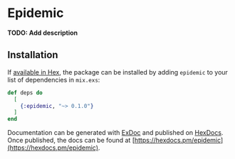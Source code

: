 # Epidemic

**TODO: Add description**

## Installation

If [available in Hex](https://hex.pm/docs/publish), the package can be installed
by adding `epidemic` to your list of dependencies in `mix.exs`:

```elixir
def deps do
  [
    {:epidemic, "~> 0.1.0"}
  ]
end
```

Documentation can be generated with [ExDoc](https://github.com/elixir-lang/ex_doc)
and published on [HexDocs](https://hexdocs.pm). Once published, the docs can
be found at [https://hexdocs.pm/epidemic](https://hexdocs.pm/epidemic).

